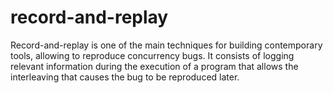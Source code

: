 record-and-replay
=================

Record-and-replay is one of the main techniques for building contemporary tools, allowing to reproduce concurrency bugs. It consists of logging relevant information during the execution of a program that allows the interleaving that causes the bug to be reproduced later.
